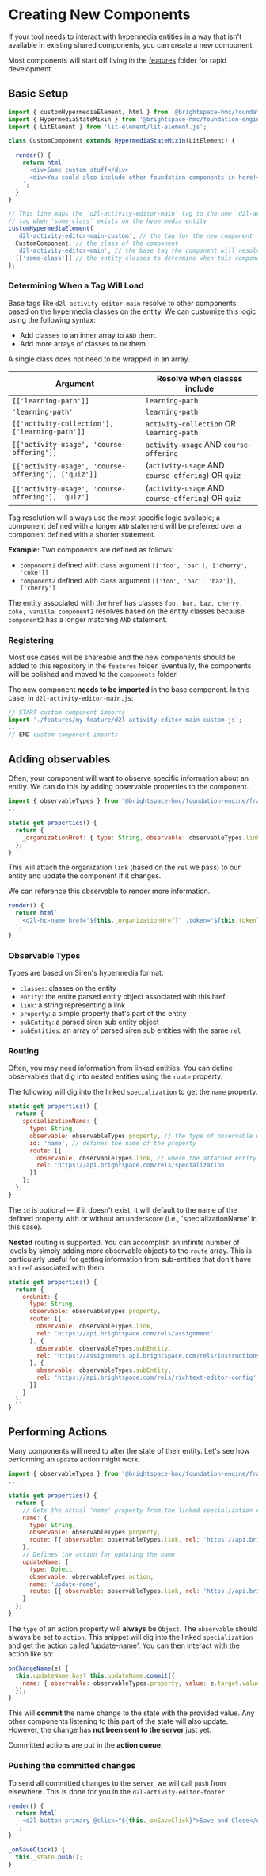 # Creating New Components

If your tool needs to interact with hypermedia entities in a way that isn't available in existing shared components, you can create a new component.

Most components will start off living in the [features](features) folder for rapid development.

## Basic Setup

```js
import { customHypermediaElement, html } from '@brightspace-hmc/foundation-engine/framework/hypermedia-components.js';
import { HypermediaStateMixin } from '@brightspace-hmc/foundation-engine/framework/hypermedia-lit-mixin.js';
import { LitElement } from 'lit-element/lit-element.js';

class CustomComponent extends HypermediaStateMixin(LitElement) {

  render() {
    return html`
      <div>Some custom stuff</div>
      <div>You could also include other foundation components in here!</div>
    `;
  }
}

// This line maps the 'd2l-activity-editor-main' tag to the new 'd2l-activity-editor-main-custom'
// tag when 'some-class' exists on the hypermedia entity
customHypermediaElement(
  'd2l-activity-editor-main-custom', // the tag for the new component
  CustomComponent, // the class of the component
  'd2l-activity-editor-main', // the base tag the component will resolve from
  [['some-class']] // the entity classes to determine when this component is used
);
```

### Determining When a Tag Will Load

Base tags like `d2l-activity-editor-main` resolve to other components based on the hypermedia classes on the entity. We can customize this logic using the following syntax:

- Add classes to an inner array to `AND` them.
- Add more arrays of classes to `OR` them.

A single class does not need to be wrapped in an array.

|Argument|Resolve when classes include|
|-|-|
|`[['learning-path']]`| `learning-path`|
|`'learning-path'`| `learning-path`|
|`[['activity-collection'], ['learning-path']]`| `activity-collection` OR `learning-path`|
|`[['activity-usage', 'course-offering']]`| `activity-usage` AND `course-offering`|
|`[['activity-usage', 'course-offering'], ['quiz']]`| (`activity-usage` AND `course-offering`) OR `quiz`|
|`[['activity-usage', 'course-offering'], 'quiz']`| (`activity-usage` AND `course-offering`) OR `quiz`|

Tag resolution will always use the most specific logic available; a component defined with a longer `AND` statement will be preferred over a component defined with a shorter statement.

**Example:** Two components are defined as follows:

- `component1` defined with class argument `[['foo', 'bar'], ['cherry', 'coke']]`
- `component2` defined with class argument `[['foo', 'bar', 'baz']], ['cherry']`

The entity associated with the `href` has classes `foo, bar, baz, cherry, coke, vanilla`. `component2` resolves based on the entity classes because `component2` has a longer matching `AND` statement.

### Registering

Most use cases will be shareable and the new components should be added to this repository in the `features` folder. Eventually, the components will be polished and moved to the `components` folder.

The new component **needs to be imported** in the base component. In this case, in `d2l-activity-editor-main.js`:

```js
// START custom component imports
import './features/my-feature/d2l-activity-editor-main-custom.js';
...
// END custom component imports
```

## Adding observables

Often, your component will want to observe specific information about an entity. We can do this by adding observable properties to the component.

```js
import { observableTypes } from '@brightspace-hmc/foundation-engine/framework/hypermedia-lit-mixin.js';
...

static get properties() {
  return {
    _organizationHref: { type: String, observable: observableTypes.link, rel: 'https://api.brightspace.com/rels/organization' }
  };
}
```

This will attach the organization `link` (based on the `rel` we pass) to our entity and update the component if it changes.

We can reference this observable to render more information.

```js
render() {
  return html`
    <d2l-hc-name href="${this._organizationHref}" .token="${this.token}"></d2l-hc-name>
  `;
}
```

### Observable Types

Types are based on Siren's hypermedia format.

- `classes`: classes on the entity
- `entity`: the entire parsed entity object associated with this href
- `link`: a string representing a link
- `property`: a simple property that's part of the entity
- `subEntity`: a parsed siren sub entity object
- `subEntities`: an array of parsed siren sub entities with the same `rel`

### Routing

Often, you may need information from linked entities. You can define observables that dig into nested entities using the `route` property.

The following will dig into the linked `specialization` to get the `name` property.

```js
static get properties() {
  return {
    specializationName: {
      type: String,
      observable: observableTypes.property, // the type of observable we are digging in to grab
      id: 'name', // defines the name of the property
      route: [{
        observable: observableTypes.link, // where the attached entity can be found
        rel: 'https://api.brightspace.com/rels/specialization'
      }]
    };
  };
}
```

The `id` is optional &mdash; if it doesn't exist, it will default to the name of the defined property with or without an underscore (i.e., 'specializationName' in this case).

**Nested** routing is supported. You can accomplish an infinite number of levels by simply adding more observable objects to the `route` array. This is particularly useful for getting information from sub-entities that don't have an `href` associated with them.

```js
static get properties() {
  return {
    orgUnit: {
      type: String,
      observable: observableTypes.property,
      route: [{
        observable: observableTypes.link,
        rel: 'https://api.brightspace.com/rels/assignment'
      }, {
        observable: observableTypes.subEntity,
        rel: 'https://assignments.api.brightspace.com/rels/instructions'
      }, {
        observable: observableTypes.subEntity,
        rel: 'https://api.brightspace.com/rels/richtext-editor-config'
      }]
    }
  };
}
```

## Performing Actions

Many components will need to alter the state of their entity. Let's see how performing an `update` action might work.

```js
import { observableTypes } from '@brightspace-hmc/foundation-engine/framework/hypermedia-lit-mixin.js';
...

static get properties() {
  return {
    // Gets the actual 'name' property from the linked specialization entity
    name: {
      type: String,
      observable: observableTypes.property,
      route: [{ observable: observableTypes.link, rel: 'https://api.brightspace.com/rels/specialization' }]
    },
    // Defines the action for updating the name
    updateName: {
      type: Object,
      observable: observableTypes.action,
      name: 'update-name',
      route: [{ observable: observableTypes.link, rel: 'https://api.brightspace.com/rels/specialization' }]
    }
  };
}
```

The `type` of an action property will **always** be `Object`. The `observable` should always be set to `action`. This snippet will dig into the linked `specialization` and get the action called 'update-name'. You can then interact with the action like so:

```js
onChangeName(e) {
  this.updateName.has? this.updateName.commit({
    name: { observable: observableTypes.property, value: e.target.value }
  });
}
```

This will **commit** the name change to the state with the provided value. Any other components listening to this part of the state will also update. However, the change has **not been sent to the server** just yet.

Committed actions are put in the **action queue**.

### Pushing the committed changes

To send all committed changes to the server, we will call `push` from elsewhere. This is done for you in the `d2l-activity-editor-footer`.

```js
render() {
  return html`
    <d2l-button primary @click="${this._onSaveClick}">Save and Close</d2l-button>
  `;
}

_onSaveClick() {
  this._state.push();
}
```
